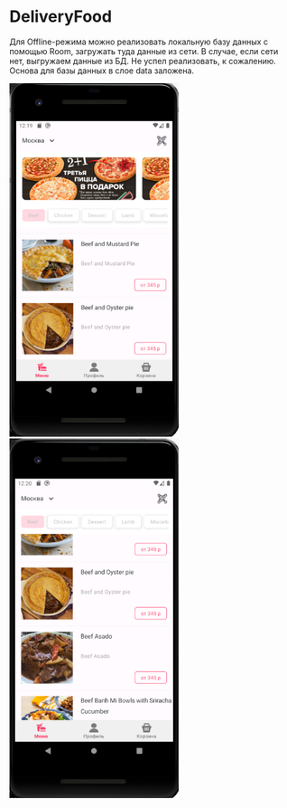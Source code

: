 # DeliveryFood

Для Offline-режима можно реализовать локальную базу данных с помощью Room, загружать туда данные из сети. В случае, если сети нет, выгружаем данные из БД. Не успел реализовать, к сожалению. Основа для базы данных в слое data заложена.

<img src="screenshots/1.png" alt="test" width="300"/>

<img src="screenshots/2.png" alt="test" width="300"/>
